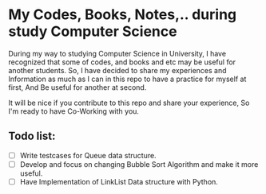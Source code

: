 # My Codes, Books, Notes,.. during study Computer Science

During my way to studying Computer Science in University, I have recognized that some of codes, and books and etc may be useful for another students. So, I have decided to share my experiences and Information as much as I can in this repo to have a practice for myself at first, And Be useful for another at second.

It will be nice if you contribute to this repo and share your experience, So I'm ready to have Co-Working with you.

## Todo list:

- [ ] Write testcases for Queue data structure.
- [ ] Develop and focus on changing Bubble Sort Algorithm and make it more useful.
- [ ] Have Implementation of LinkList Data structure with Python.
